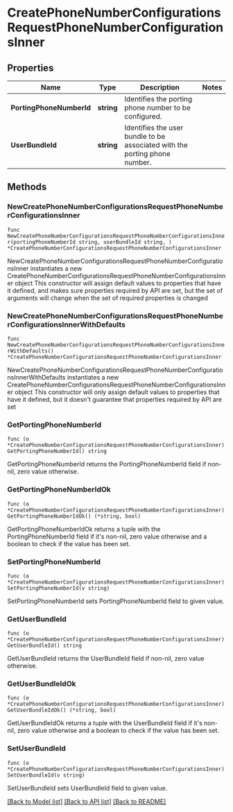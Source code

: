 # CreatePhoneNumberConfigurationsRequestPhoneNumberConfigurationsInner

## Properties

Name | Type | Description | Notes
------------ | ------------- | ------------- | -------------
**PortingPhoneNumberId** | **string** | Identifies the porting phone number to be configured. | 
**UserBundleId** | **string** | Identifies the user bundle to be associated with the porting phone number. | 

## Methods

### NewCreatePhoneNumberConfigurationsRequestPhoneNumberConfigurationsInner

`func NewCreatePhoneNumberConfigurationsRequestPhoneNumberConfigurationsInner(portingPhoneNumberId string, userBundleId string, ) *CreatePhoneNumberConfigurationsRequestPhoneNumberConfigurationsInner`

NewCreatePhoneNumberConfigurationsRequestPhoneNumberConfigurationsInner instantiates a new CreatePhoneNumberConfigurationsRequestPhoneNumberConfigurationsInner object
This constructor will assign default values to properties that have it defined,
and makes sure properties required by API are set, but the set of arguments
will change when the set of required properties is changed

### NewCreatePhoneNumberConfigurationsRequestPhoneNumberConfigurationsInnerWithDefaults

`func NewCreatePhoneNumberConfigurationsRequestPhoneNumberConfigurationsInnerWithDefaults() *CreatePhoneNumberConfigurationsRequestPhoneNumberConfigurationsInner`

NewCreatePhoneNumberConfigurationsRequestPhoneNumberConfigurationsInnerWithDefaults instantiates a new CreatePhoneNumberConfigurationsRequestPhoneNumberConfigurationsInner object
This constructor will only assign default values to properties that have it defined,
but it doesn't guarantee that properties required by API are set

### GetPortingPhoneNumberId

`func (o *CreatePhoneNumberConfigurationsRequestPhoneNumberConfigurationsInner) GetPortingPhoneNumberId() string`

GetPortingPhoneNumberId returns the PortingPhoneNumberId field if non-nil, zero value otherwise.

### GetPortingPhoneNumberIdOk

`func (o *CreatePhoneNumberConfigurationsRequestPhoneNumberConfigurationsInner) GetPortingPhoneNumberIdOk() (*string, bool)`

GetPortingPhoneNumberIdOk returns a tuple with the PortingPhoneNumberId field if it's non-nil, zero value otherwise
and a boolean to check if the value has been set.

### SetPortingPhoneNumberId

`func (o *CreatePhoneNumberConfigurationsRequestPhoneNumberConfigurationsInner) SetPortingPhoneNumberId(v string)`

SetPortingPhoneNumberId sets PortingPhoneNumberId field to given value.


### GetUserBundleId

`func (o *CreatePhoneNumberConfigurationsRequestPhoneNumberConfigurationsInner) GetUserBundleId() string`

GetUserBundleId returns the UserBundleId field if non-nil, zero value otherwise.

### GetUserBundleIdOk

`func (o *CreatePhoneNumberConfigurationsRequestPhoneNumberConfigurationsInner) GetUserBundleIdOk() (*string, bool)`

GetUserBundleIdOk returns a tuple with the UserBundleId field if it's non-nil, zero value otherwise
and a boolean to check if the value has been set.

### SetUserBundleId

`func (o *CreatePhoneNumberConfigurationsRequestPhoneNumberConfigurationsInner) SetUserBundleId(v string)`

SetUserBundleId sets UserBundleId field to given value.



[[Back to Model list]](../README.md#documentation-for-models) [[Back to API list]](../README.md#documentation-for-api-endpoints) [[Back to README]](../README.md)


